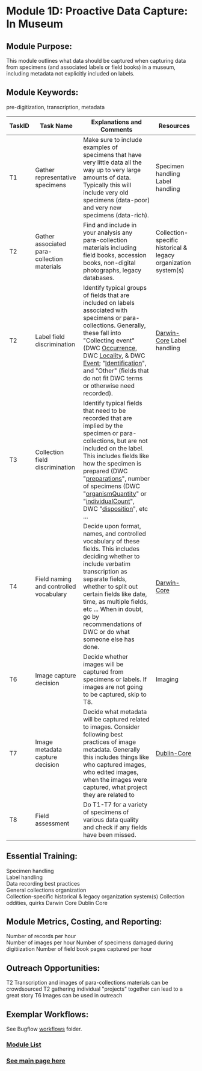 # Module 1D: Proactive Data Capture: In Museum

## Module Purpose: 
This module outlines what data should be captured when capturing data from specimens (and associated labels or field books) in a museum, including metadata not explicitly included on labels. 

## Module Keywords: 
pre-digitization, transcription, metadata


| TaskID | Task Name | Explanations and Comments | Resources |
|--------|-----------|---------------------------|-----------|
|T1|Gather representative specimens | Make sure to include examples of specimens that have very little data all the way up to very large amounts of data. Typically this will include very old specimens (data-poor) and very new specimens (data-rich).|Specimen handling  Label handling|
|T2|Gather associated para-collection materials |Find and include in your analysis any para-collection materials including field books, accession books, non-digital photographs, legacy databases.|Collection-specific historical & legacy organization system(s)|
|T2|Label field discrimination | Identify typical groups of fields that are included on labels associated with specimens or para-collections. Generally, these fall into "Collecting event" (DWC [Occurrence](https://dwc.tdwg.org/terms/#occurrence), DWC [Locality](https://dwc.tdwg.org/terms/#location), & DWC [Event](https://dwc.tdwg.org/terms/#event); "[Identification](https://dwc.tdwg.org/terms/#identification)", and "Other" (fields that do not fit DWC terms or otherwise need recorded).|[Darwin-Core](https://dwc.tdwg.org/terms/)   Label handling|
|T3|Collection field discrimination | Identify typical fields that need to be recorded that are implied by the specimen or para-collections, but are not included on the label. This includes fields like how the specimen is prepared (DWC "[preparations](http://rs.tdwg.org/dwc/terms/preparations)", number of specimens (DWC "[organismQuantity](http://rs.tdwg.org/dwc/terms/organismQuantity)" or "[individualCount](http://rs.tdwg.org/dwc/terms/individualCount)", DWC "[disposition](http://rs.tdwg.org/dwc/terms/disposition)", etc ...||
|T4| Field naming and controlled vocabulary| Decide upon format, names, and controlled vocabulary of these fields. This includes deciding whether to include verbatim transcription as separate fields, whether to split out certain fields like date, time, as multiple fields, etc ... When in doubt, go by recommendations of DWC or do what someone else has done.|[Darwin-Core](https://dwc.tdwg.org/terms/)|
|T6| Image capture decision |Decide whether images will be captured from specimens or labels. If images are not going to be captured, skip to T8.|Imaging|
|T7| Image metadata capture decision |Decide what metadata will be captured related to images. Consider following best practices of image metadata. Generally this includes things like who captured images, who edited images, when the images were captured, what project they are related to|[Dublin-Core](https://www.dublincore.org/specifications/dublin-core/dcmi-terms/)|
|T8|Field assessment |Do T1-T7 for a variety of specimens of various data quality and check if any fields have been missed.||


## Essential Training: 
Specimen handling  
Label handling  
Data recording best practices  
General collections organization  
Collection-specific historical & legacy organization system(s)
Collection oddities, quirks
Darwin Core 
Dublin Core

## Module Metrics, Costing, and Reporting: 
Number of records per hour  
Number of images per hour
Number of specimens damaged during digitiization
Number of field book pages captured per hour

## Outreach Opportunities: 
T2 Transcription and images of para-collections materials can be crowdsourced
T2 gathering individual "projects" together can lead to a great story
T6 Images can be used in outreach

## Exemplar Workflows: 
See Bugflow [workflows](https://github.com/EntCollNet/BugFlow/tree/master/workflows) folder. 

### [Module List](https://entcollnet.github.io/BugFlow/modules/)
### [See main page here](https://entcollnet.github.io/BugFlow/)
